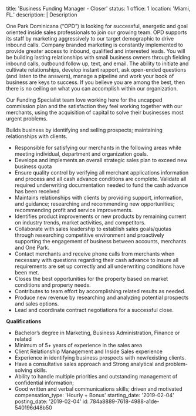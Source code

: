 title: 'Business Funding Manager - Closer'
status: 1
office: 1
location: 'Miami, FL.'
description: |
  Description
  
  One Park Dominicana (“OPD”) is looking for successful, energetic and goal oriented inside sales professionals to join our growing team. OPD supports its staff by marketing aggressively to our target demographic to drive inbound calls. Company branded marketing is constantly implemented to provide greater access to inbound, qualified and interested leads. You will be building lasting relationships with small business owners through fielding inbound calls, outbound follow up, text, and email. The ability to
  initiate and cultivate relationships, develop instant rapport, ask open-ended questions (and listen to the answers), manage a pipeline and work your book of business are keys to success. If you believe you are among the best, then there is no ceiling on what you can accomplish within our organization.
  
  Our Funding Specialist team love working here for the uncapped commission plan and the satisfaction they feel working together with our merchants, using the acquisition of capital to solve their businesses most urgent problems.
  
  Builds business by identifying and selling prospects; maintaining relationships with clients.
  
  - Responsible for satisfying our merchants in the following areas while meeting individual, department and organization goals.
  - Develops and implements an overall strategic sales plan to exceed new business quota
  - Ensure quality control by verifying all merchant applications information and process and all cash advance conditions are complete. Validate all required underwriting documentation needed to fund the cash advance has been received
  - Maintains relationships with clients by providing support, information, and guidance; researching and recommending new opportunities; recommending profit and service improvements.
  - Identifies product improvements or new products by remaining current on industry trends, market activities, and competitors.
  - Collaborate with sales leadership to establish sales goals/quotas through researching competitive environment and proactively supporting the engagement of business between accounts, merchants and One Park.
  - Contact merchants and receive phone calls from merchants when necessary with questions regarding their cash advance to insure all requirements are set up correctly and all underwriting conditions have been met.
  - Closes the best opportunities for the property based on market conditions and property needs.
  - Contributes to team effort by accomplishing related results as needed.
  - Produce new revenue by researching and analyzing potential prospects and sales options.
  - Lead and coordinate contract negotiations for a successful close.
  
  **Qualifications**
  - Bachelor’s degree in Marketing, Business Administration, Finance or related
  - Minimum of 5+ years of experience in the sales area
  - Client Relationship Management and Inside Sales experience
  - Experience in identifying business prospects with new/existing clients.
  - Have a consultative sales approach and Strong analytical and problem-solving skills.
  - Ability to handle multiple priorities and outstanding management of confidential information;
  - Good written and verbal communications skills; driven and motivated
compensation_type: 'Hourly + Bonus'
starting_date: '2019-02-04'
posting_date: '2019-02-04'
id: 784a8889-7618-4988-a1de-540196d48b50
